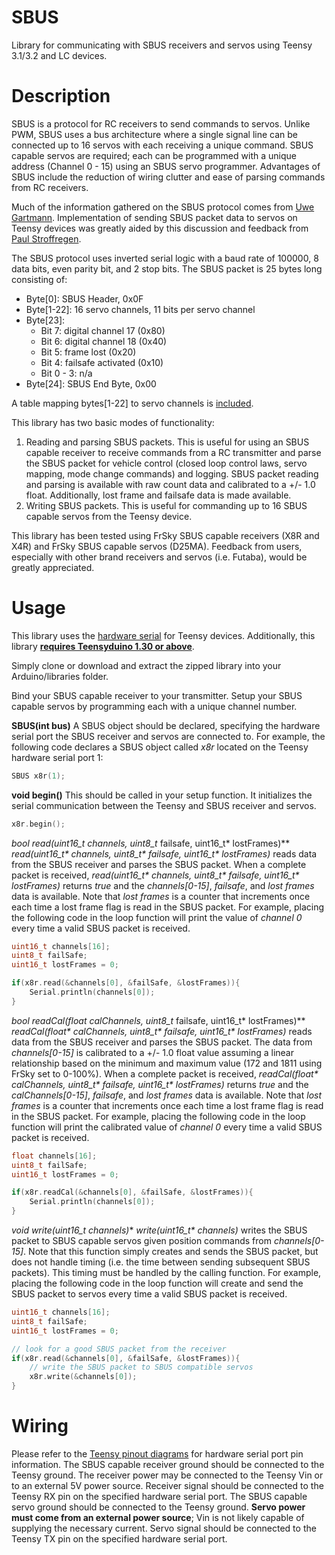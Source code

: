 # SBUS
Library for communicating with SBUS receivers and servos using Teensy 3.1/3.2 and LC devices.

# Description
SBUS is a protocol for RC receivers to send commands to servos. Unlike PWM, SBUS uses a bus architecture where a single signal line can be connected up to 16 servos with each receiving a unique command. SBUS capable servos are required; each can be programmed with a unique address (Channel 0 - 15) using an SBUS servo programmer. Advantages of SBUS include the reduction of wiring clutter and ease of parsing commands from RC receivers.

Much of the information gathered on the SBUS protocol comes from [Uwe Gartmann](https://developer.mbed.org/users/Digixx/notebook/futaba-s-bus-controlled-by-mbed/). Implementation of sending SBUS packet data to servos on Teensy devices was greatly aided by this discussion and feedback from [Paul Stroffregen](https://forum.pjrc.com/archive/index.php/t-23956.html).

The SBUS protocol uses inverted serial logic with a baud rate of 100000, 8 data bits, even parity bit, and 2 stop bits. The SBUS packet is 25 bytes long consisting of:
* Byte[0]: SBUS Header, 0x0F
* Byte[1-22]: 16 servo channels, 11 bits per servo channel
* Byte[23]:
   * Bit 7: digital channel 17 (0x80)
   * Bit 6: digital channel 18 (0x40)
   * Bit 5: frame lost (0x20)
   * Bit 4: failsafe activated (0x10)
   * Bit 0 - 3: n/a
* Byte[24]: SBUS End Byte, 0x00

A table mapping bytes[1-22] to servo channels is [included](https://github.com/bolderflight/SBUS/blob/master/docs/bit-mapping.pdf).

This library has two basic modes of functionality:

1. Reading and parsing SBUS packets. This is useful for using an SBUS capable receiver to receive commands from a RC transmitter and parse the SBUS packet for vehicle control (closed loop control laws, servo mapping, mode change commands) and logging. SBUS packet reading and parsing is available with raw count data and calibrated to a +/- 1.0 float. Additionally, lost frame and failsafe data is made available.
2. Writing SBUS packets. This is useful for commanding up to 16 SBUS capable servos from the Teensy device.  

This library has been tested using FrSky SBUS capable receivers (X8R and X4R) and FrSky SBUS capable servos (D25MA). Feedback from users, especially with other brand receivers and servos (i.e. Futaba), would be greatly appreciated.

# Usage
This library uses the [hardware serial](https://www.pjrc.com/teensy/td_uart.html) for Teensy devices. Additionally, this library [**requires Teensyduino 1.30 or above**](https://www.pjrc.com/teensy/td_download.html).

Simply clone or download and extract the zipped library into your Arduino/libraries folder.

Bind your SBUS capable receiver to your transmitter. Setup your SBUS capable servos by programming each with a unique channel number.

**SBUS(int bus)**
A SBUS object should be declared, specifying the hardware serial port the SBUS receiver and servos are connected to. For example, the following code declares a SBUS object called *x8r* located on the Teensy hardware serial port 1:

```C++
SBUS x8r(1);
```

**void begin()**
This should be called in your setup function. It initializes the serial communication between the Teensy and SBUS receiver and servos.

```C++
x8r.begin();
```

**bool read(uint16_t* channels, uint8_t* failsafe, uint16_t* lostFrames)**
*read(uint16_t&ast; channels, uint8_t&ast; failsafe, uint16_t&ast; lostFrames)* reads data from the SBUS receiver and parses the SBUS packet. When a complete packet is received, *read(uint16_t&ast; channels, uint8_t&ast; failsafe, uint16_t&ast; lostFrames)* returns *true* and the *channels[0-15]*, *failsafe*, and *lost frames* data is available. Note that *lost frames* is a counter that increments once each time a lost frame flag is read in the SBUS packet. For example, placing the following code in the loop function will print the value of *channel 0* every time a valid SBUS packet is received.

```C++
uint16_t channels[16];
uint8_t failSafe;
uint16_t lostFrames = 0;

if(x8r.read(&channels[0], &failSafe, &lostFrames)){
	Serial.println(channels[0]);
}
```

**bool readCal(float* calChannels, uint8_t* failsafe, uint16_t* lostFrames)**
*readCal(float&ast; calChannels, uint8_t&ast; failsafe, uint16_t&ast; lostFrames)* reads data from the SBUS receiver and parses the SBUS packet. The data from *channels[0-15]* is calibrated to a +/- 1.0 float value assuming a linear relationship based on the minimum and maximum value (172 and 1811 using FrSky set to 0-100%). When a complete packet is received, *readCal(float&ast; calChannels, uint8_t&ast; failsafe, uint16_t&ast; lostFrames)* returns *true* and the *calChannels[0-15]*, *failsafe*, and *lost frames* data is available. Note that *lost frames* is a counter that increments once each time a lost frame flag is read in the SBUS packet. For example, placing the following code in the loop function will print the calibrated value of *channel 0* every time a valid SBUS packet is received.

```C++
float channels[16];
uint8_t failSafe;
uint16_t lostFrames = 0;

if(x8r.readCal(&channels[0], &failSafe, &lostFrames)){
	Serial.println(channels[0]);
}
```

**void write(uint16_t* channels)**
*write(uint16_t&ast; channels)* writes the SBUS packet to SBUS capable servos given position commands from *channels[0-15]*. Note that this function simply creates and sends the SBUS packet, but does not handle timing (i.e. the time between sending subsequent SBUS packets). This timing must be handled by the calling function. For example, placing the following code in the loop function will create and send the SBUS packet to servos every time a valid SBUS packet is received.

```C++
uint16_t channels[16];
uint8_t failSafe;
uint16_t lostFrames = 0;

// look for a good SBUS packet from the receiver
if(x8r.read(&channels[0], &failSafe, &lostFrames)){
	// write the SBUS packet to SBUS compatible servos
    x8r.write(&channels[0]);
}
```

# Wiring
Please refer to the [Teensy pinout diagrams](https://www.pjrc.com/teensy/pinout.html) for hardware serial port pin information. The SBUS capable receiver ground should be connected to the Teensy ground. The receiver power may be connected to the Teensy Vin or to an external 5V power source. Receiver signal should be connected to the Teensy RX pin on the specified hardware serial port. The SBUS capable servo ground should be connected to the Teensy ground. **Servo power must come from an external power source**; Vin is not likely capable of supplying the necessary current. Servo signal should be connected to the Teensy TX pin on the specified hardware serial port.
